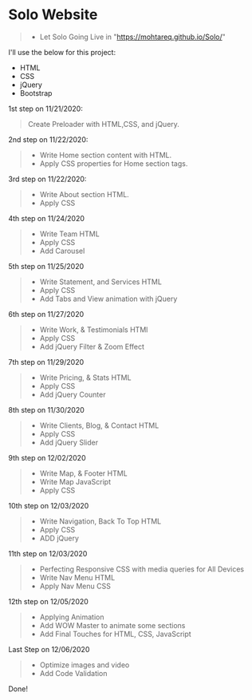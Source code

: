 # Solo Website

> - Let Solo Going Live in "https://mohtareq.github.io/Solo/" 

I'll use the below for this project: 
  - HTML
  - CSS
  - jQuery
  - Bootstrap

1st step on 11/21/2020:
> Create Preloader with HTML,CSS, and jQuery.

2nd step on 11/22/2020:
> - Write Home section content with HTML.
> - Apply CSS properties for Home section tags.

3rd step on 11/22/2020:
> - Write About section HTML.
> - Apply CSS

4th step on 11/24/2020
> - Write Team HTML
> - Apply CSS
> - Add Carousel

5th step on 11/25/2020 
> - Write Statement, and Services HTML
> - Apply CSS
> - Add Tabs and View animation with jQuery

6th step on 11/27/2020
> - Write Work, & Testimonials HTMl
> - Apply CSS
> - Add jQuery Filter & Zoom Effect

7th step on 11/29/2020
> - Write Pricing, & Stats HTML
> - Apply CSS
> - Add jQuery Counter

8th step on 11/30/2020
> - Write Clients, Blog, & Contact HTML
> - Apply CSS
> - Add jQuery Slider

9th step on 12/02/2020
> - Write Map, & Footer HTML
> - Write Map JavaScript
> - Apply CSS

10th step on 12/03/2020
> - Write Navigation, Back To Top HTML
> - Apply CSS
> - ADD jQuery

11th step on 12/03/2020
> - Perfecting Responsive CSS with media queries for All Devices
> - Write Nav Menu HTML
> - Apply Nav Menu CSS

12th step on 12/05/2020
> - Applying Animation
> - Add WOW Master to animate some sections
> - Add Final Touches for HTML, CSS, JavaScript

Last Step on 12/06/2020
> - Optimize images and video
> - Add Code Validation

Done!


